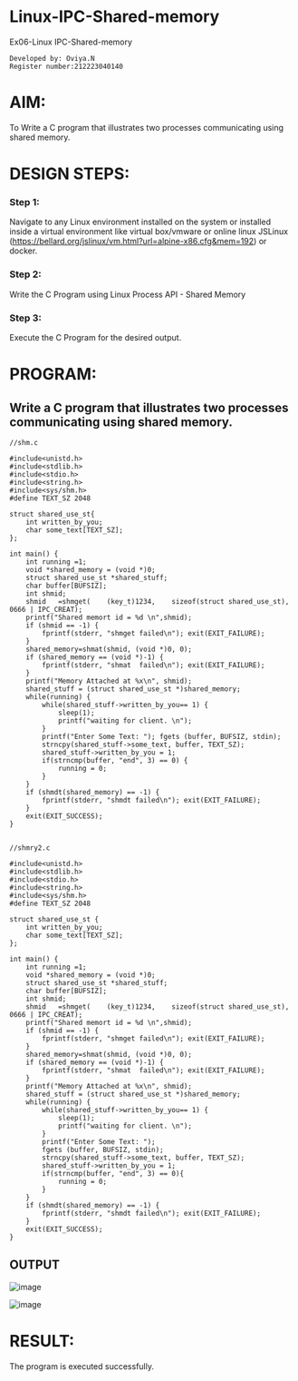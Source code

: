 # Linux-IPC-Shared-memory
Ex06-Linux IPC-Shared-memory
```
Developed by: Oviya.N
Register number:212223040140
```
# AIM:
To Write a C program that illustrates two processes communicating using shared memory.

# DESIGN STEPS:

### Step 1:

Navigate to any Linux environment installed on the system or installed inside a virtual environment like virtual box/vmware or online linux JSLinux (https://bellard.org/jslinux/vm.html?url=alpine-x86.cfg&mem=192) or docker.

### Step 2:

Write the C Program using Linux Process API - Shared Memory

### Step 3:

Execute the C Program for the desired output. 

# PROGRAM:

## Write a C program that illustrates two processes communicating using shared memory.
```
//shm.c

#include<unistd.h> 
#include<stdlib.h> 
#include<stdio.h> 
#include<string.h>
#include<sys/shm.h>
#define TEXT_SZ 2048 

struct shared_use_st{
    int written_by_you;
    char some_text[TEXT_SZ];
};

int main() {
    int running =1;
    void *shared_memory = (void *)0; 
    struct shared_use_st *shared_stuff; 
    char buffer[BUFSIZ];
    int shmid;
    shmid	=shmget(	(key_t)1234,	sizeof(struct shared_use_st), 0666 | IPC_CREAT);
    printf("Shared memort id = %d \n",shmid);
    if (shmid == -1) {
        fprintf(stderr, "shmget failed\n"); exit(EXIT_FAILURE);
    }
    shared_memory=shmat(shmid, (void *)0, 0);
    if (shared_memory == (void *)-1) {
        fprintf(stderr,	"shmat	failed\n"); exit(EXIT_FAILURE);
    }
    printf("Memory Attached at %x\n", shmid); 
    shared_stuff = (struct shared_use_st *)shared_memory; 
    while(running) {
        while(shared_stuff->written_by_you== 1) {
            sleep(1);
            printf("waiting for client.	\n");
        }
        printf("Enter Some Text: "); fgets (buffer, BUFSIZ, stdin);
        strncpy(shared_stuff->some_text, buffer, TEXT_SZ);
        shared_stuff->written_by_you = 1;
        if(strncmp(buffer, "end", 3) == 0) {
            running = 0;
        }
    }
    if (shmdt(shared_memory) == -1) {
        fprintf(stderr, "shmdt failed\n"); exit(EXIT_FAILURE);
    }
    exit(EXIT_SUCCESS);
}


//shmry2.c

#include<unistd.h> 
#include<stdlib.h> 
#include<stdio.h> 
#include<string.h>
#include<sys/shm.h>
#define TEXT_SZ 2048 

struct shared_use_st {
    int written_by_you;
    char some_text[TEXT_SZ];
};

int main() {
    int running =1;
    void *shared_memory = (void *)0; 
    struct shared_use_st *shared_stuff; 
    char buffer[BUFSIZ];
    int shmid;
    shmid	=shmget(	(key_t)1234,	sizeof(struct shared_use_st), 0666 | IPC_CREAT);
    printf("Shared memort id = %d \n",shmid);
    if (shmid == -1) {
        fprintf(stderr, "shmget failed\n"); exit(EXIT_FAILURE);
    }
    shared_memory=shmat(shmid, (void *)0, 0);
    if (shared_memory == (void *)-1) {
        fprintf(stderr,	"shmat	failed\n"); exit(EXIT_FAILURE);
    }
    printf("Memory Attached at %x\n", shmid); 
    shared_stuff = (struct shared_use_st *)shared_memory; 
    while(running) {
        while(shared_stuff->written_by_you== 1) {
            sleep(1);
            printf("waiting for client.	\n");
        }
        printf("Enter Some Text: "); 
        fgets (buffer, BUFSIZ, stdin);
        strncpy(shared_stuff->some_text, buffer, TEXT_SZ);
        shared_stuff->written_by_you = 1;
        if(strncmp(buffer, "end", 3) == 0){
            running = 0;
        }
    }
    if (shmdt(shared_memory) == -1) {
        fprintf(stderr, "shmdt failed\n"); exit(EXIT_FAILURE);
    } 
    exit(EXIT_SUCCESS);
}
```



## OUTPUT

![image](https://github.com/Oviya49/Linux-IPC-Shared-memory/assets/153576803/8d16cbf5-2f36-459d-9829-31eda762ffa1)

![image](https://github.com/Oviya49/Linux-IPC-Shared-memory/assets/153576803/96ecdb8c-70f9-4331-8d63-2272117d72f8)


# RESULT:
The program is executed successfully.
